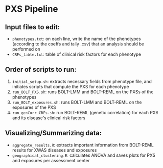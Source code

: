 # PXS Pipeline

## Input files to edit:
- `phenotypes.txt`: on each line, write the name of the phenotypes (according to the coeffs and tally .csv) that an analysis should be performed on
- `CRFs_table.txt`: table of clinical risk factors for each phenotype

## Order of scripts to run:
1. `initial_setup.sh`: extracts necessary fields from phenotype file, and initiates scripts that compute the PXS for each phenotype
2. `run_BOLT_PXS.sh`: runs BOLT-LMM and BOLT-REML on the PXSs of the phenotypes
3. `run_BOLT_exposures.sh`: runs BOLT-LMM and BOLT-REML on the exposures of the PXS
4. `run_genCorr_CRFs.sh`: run BOLT-REML (genetic correlation) for each PXS and its disease's clinical risk factors

## Visualizing/Summarizing data:
- `aggregate_results.R`: extracts important information from BOLT-REML results for XWAS diseases and exposures
- `geographical_clustering.R`: calculates ANOVA and saves plots for PXS and exposures per assessment center